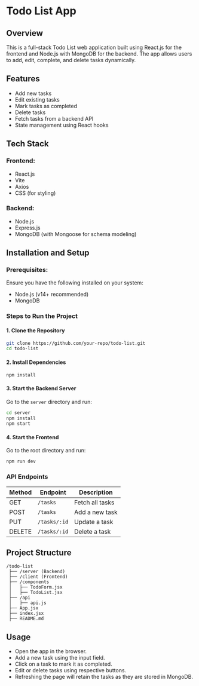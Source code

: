 # Todo List App

## Overview
This is a full-stack Todo List web application built using React.js for the frontend and Node.js with MongoDB for the backend. The app allows users to add, edit, complete, and delete tasks dynamically.

## Features
- Add new tasks
- Edit existing tasks
- Mark tasks as completed
- Delete tasks
- Fetch tasks from a backend API
- State management using React hooks

## Tech Stack
### Frontend:
- React.js
- Vite
- Axios
- CSS (for styling)

### Backend:
- Node.js
- Express.js
- MongoDB (with Mongoose for schema modeling)

## Installation and Setup
### Prerequisites:
Ensure you have the following installed on your system:
- Node.js (v14+ recommended)
- MongoDB

### Steps to Run the Project
#### 1. Clone the Repository
```sh
git clone https://github.com/your-repo/todo-list.git
cd todo-list
```

#### 2. Install Dependencies
```sh
npm install
```

#### 3. Start the Backend Server
Go to the `server` directory and run:
```sh
cd server
npm install
npm start
```

#### 4. Start the Frontend
Go to the root directory and run:
```sh
npm run dev
```

### API Endpoints
| Method | Endpoint       | Description          |
|--------|--------------|----------------------|
| GET    | `/tasks`     | Fetch all tasks      |
| POST   | `/tasks`     | Add a new task       |
| PUT    | `/tasks/:id` | Update a task        |
| DELETE | `/tasks/:id` | Delete a task        |

## Project Structure
```
/todo-list
 ├── /server (Backend)
 ├── /client (Frontend)
 ├── /components
 │   ├── TodoForm.jsx
 │   ├── TodoList.jsx
 ├── /api
 │   ├── api.js
 ├── App.jsx
 ├── index.jsx
 ├── README.md
```

## Usage
- Open the app in the browser.
- Add a new task using the input field.
- Click on a task to mark it as completed.
- Edit or delete tasks using respective buttons.
- Refreshing the page will retain the tasks as they are stored in MongoDB.


